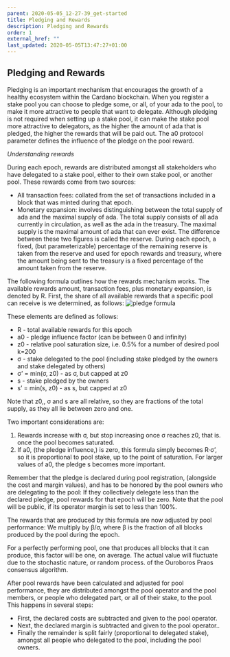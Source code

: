 ```yaml
---
parent: 2020-05-05_12-27-39_get-started
title: Pledging and Rewards
description: Pledging and Rewards
order: 1
external_href: ""
last_updated: 2020-05-05T13:47:27+01:00
---
```


## Pledging and Rewards

Pledging is an important mechanism that encourages the growth of a healthy ecosystem within the Cardano blockchain. When you register a stake pool you can choose to pledge some, or all, of your ada to the pool, to make it more attractive to people that want to delegate. Although pledging is not required when setting up a stake pool, it can make the stake pool more attractive to delegators, as the higher the amount of ada that is pledged, the higher the rewards that will be paid out. The a0 protocol parameter defines the influence of the pledge on the pool reward.

*Understanding rewards*

During each epoch, rewards are distributed amongst all stakeholders who have delegated to a stake pool, either to their own stake pool, or another pool. These rewards come from two sources:
* All transaction fees: collated from the set of transactions included in a block that was minted during that epoch.
* Monetary expansion: involves distinguishing between the total supply of ada and the maximal supply of ada. The total supply consists of all ada currently in circulation, as well as the ada in the treasury. The maximal supply is the maximal amount of ada that can ever exist. The difference between these two figures is called the reserve. During each epoch, a fixed, (but parameterizable) percentage of the remaining reserve is taken from the reserve and used for epoch rewards and treasury, where the amount being sent to the treasury is a fixed percentage of the amount taken from the reserve.


The following formula outlines how the rewards mechanism works. The available rewards amount, transaction fees, plus monetary expansion, is denoted by R. 
First, the share of all available rewards that a specific pool can receive is we determined, as follows:
![pledge formula](https://github.com/cardano-foundation/testnets-cardano-org/blob/staging/resources/content/articles/article-images/pledge_formula.png)

These elements are defined as follows:
* R - total available rewards for this epoch
* a0 - pledge influence factor (can be between 0 and infinity)
* z0 - relative pool saturation size, i.e. 0.5% for a number of desired pool k=200
* σ - stake delegated to the pool (including stake pledged by the owners and stake delegated by others)
* σ’ = min(σ, z0) - as σ, but capped at z0
* s - stake pledged by the owners
* s’ = min(s, z0) - as s, but capped at z0

Note that z0,, σ and s are all relative, so they are fractions of the total supply, as they all lie between zero and one.

Two important considerations are:
1. Rewards increase with σ, but stop increasing once σ reaches z0, that is. once the pool becomes saturated.
2. If a0, (the pledge influence,) is zero, this formula simply becomes R·σ’, so it is proportional to pool stake, up to the point of saturation. For larger values of a0, the pledge s becomes more important.

Remember that the pledge is declared during pool registration, (alongside the cost and margin values), and has to be honored by the pool owners who are delegating to the pool: If they collectively delegate less than the declared pledge, pool rewards for that epoch will be zero. Note that the pool will be public, if its operator margin is set to less than 100%. 

The rewards that are produced by this formula are now adjusted by pool performance: We multiply by β/σ, where β is the fraction of all blocks produced by the pool during the epoch.

For a perfectly performing pool, one that produces all blocks that it can produce, this factor will be one, on average. The actual value will fluctuate due to the stochastic nature, or random process. of the Ouroboros Praos consensus algorithm.

After pool rewards have been calculated and adjusted for pool performance, they are distributed amongst the pool operator and the pool members, or people who delegated part, or all of their stake, to the pool. This happens in several steps:

* First, the declared costs are subtracted and given to the pool operator.
* Next, the declared margin is subtracted and given to the pool operator..
* Finally the remainder is split fairly (proportional to delegated stake), amongst all people who delegated to the pool, including the pool owners.




